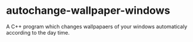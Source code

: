 # autochange-wallpaper-windows
A C++ program which changes wallpapaers of your windows automaticaly according to the day time.

